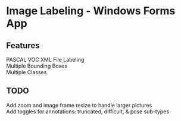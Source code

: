 # Image Labeling - Windows Forms App
## Features
PASCAL VOC XML File Labeling <br>
Multiple Bounding Boxes <br>
Multiple Classes <br>

## TODO
Add zoom and image frame resize to handle larger pictures<br>
Add toggles for annotations: truncated, difficult, & pose sub-types <br>
